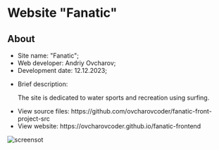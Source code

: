 <h1>Website "Fanatic"</h1>
<h2>About</h2>
<ul>
  <li>Site name: "Fanatic";</li>
  <li>Web developer: Andriy Ovcharov;</li>
  <li>Development date: 12.12.2023;</li>
  <li>
    <p>Brief description:</p>
    <p>The site is dedicated to water sports and recreation using surfing.</p>
  </li>
  <li>View source files: https://github.com/ovcharovcoder/fanatic-front-project-src</li>
<li>View website: https://ovcharovcoder.github.io/fanatic-frontend</li>
</ul>

<img src="Screenshot.png" alt="screensot">

